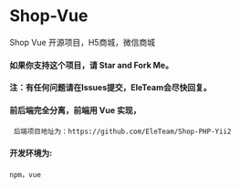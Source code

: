 # Shop-Vue
Shop Vue 开源项目，H5商城，微信商城

#### 如果你支持这个项目，请 Star and Fork Me。

#### 注：有任何问题请在Issues提交，EleTeam会尽快回复。

#### 前后端完全分离，前端用 Vue 实现，
     后端项目地址为：https://github.com/EleTeam/Shop-PHP-Yii2
     
#### 开发环境为:
    npm，vue